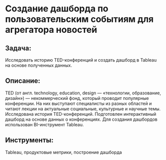 # Создание дашборда по пользовательским событиям для агрегатора новостей

## Задача:
Исследовать историю TED-конференций и создать дашборд в Tableau на основе полученных данных.

## Описание:
TED (от англ. technology, education, design — «технологии, образование, дизайн») — некоммерческий фонд, который проводит популярные конференции. 
На них выступают специалисты из разных областей и читают лекции на актуальные социальные, культурные и научные темы. 
Исследована история TED-конференций. Подготовлен интерактивный дашборд на основе данных о конференциях. 
Для создания дашбордов использован BI-инструмент Tableau.

## Инструменты:
Tableau, продуктовые метрики, построение дашборда
